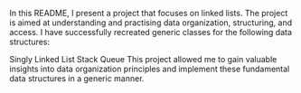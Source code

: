 In this README, I present a project that focuses on linked lists. The project is aimed at understanding and practising data organization, structuring, and access. I have successfully recreated generic classes for the following data structures:

Singly Linked List
Stack
Queue
This project allowed me to gain valuable insights into data organization principles and implement these fundamental data structures in a generic manner.
